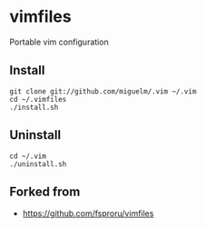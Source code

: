 # vimfiles

Portable vim configuration

## Install
```
git clone git://github.com/miguelm/.vim ~/.vim
cd ~/.vimfiles
./install.sh
```

## Uninstall
```
cd ~/.vim
./uninstall.sh
```

## Forked from
 - https://github.com/fsproru/vimfiles 
